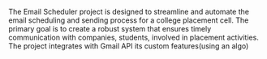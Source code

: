 The Email Scheduler project is designed to streamline and automate the email scheduling and sending process for a college placement cell. The primary goal is to create a robust system that ensures timely communication with companies, students, involved in placement activities. The project integrates with Gmail API its custom features(using an algo)
